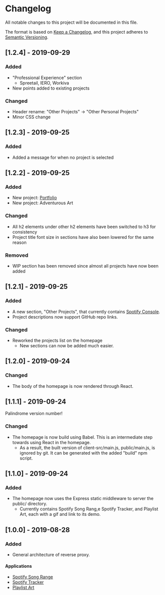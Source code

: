 # Changelog
All notable changes to this project will be documented in this file.

The format is based on [Keep a Changelog](https://keepachangelog.com/en/1.0.0/),
and this project adheres to [Semantic Versioning](https://semver.org/spec/v2.0.0.html).

## [1.2.4] - 2019-09-29
### Added
- "Professional Experience" section
  - Spreetail, IERO, Workiva
- New points added to existing projects

### Changed
- Header rename: "Other Projects" -> "Other Personal Projects"
- Minor CSS change

## [1.2.3] - 2019-09-25
### Added
- Added a message for when no project is selected

## [1.2.2] - 2019-09-25
### Added
- New project: [Portfolio](https://github.com/danielisgr8/portfolio)
- New project: Adventurous Art

### Changed
- All h2 elements under other h2 elements have been switched to h3 for consistency
- Project title font size in sections have also been lowered for the same reason

### Removed
- WIP section has been removed since almost all projects have now been added

## [1.2.1] - 2019-09-25
### Added
- A new section, "Other Projects", that currently contains [Spotify Console](https://github.com/danielisgr8/Spotify-Console).
- Project descriptions now support GitHub repo links.

### Changed
- Reworked the projects list on the homepage
  - New sections can now be added much easier.

## [1.2.0] - 2019-09-24
### Changed
- The body of the homepage is now rendered through React.

## [1.1.1] - 2019-09-24
Palindrome version number!

### Changed
- The homepage is now build using Babel. This is an intermediate step towards using React in the homepage.
  - As a result, the built version of client-src/main.js, public/main.js, is ignored by git. It can be generated with the added "build" npm script.

## [1.1.0] - 2019-09-24
### Added
- The homepage now uses the Express static middleware to server the public/ directory.
  - Currently contains Spotify Song Rang,e Spotify Tracker, and Playlist Art, each with a gif and link to its demo.

## [1.0.0] - 2019-08-28
### Added
- General architecture of reverse proxy.

#### Applications
- [Spotify Song Range](https://github.com/danielisgr8/spotify-song-range)
- [Spotify Tracker](https://github.com/danielisgr8/Spotify-Tracker)
- [Playlist Art](https://github.com/danielisgr8/Playlist-Art)

